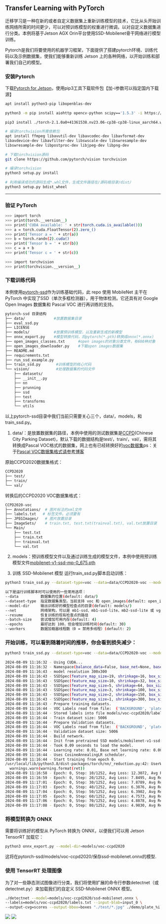 ﻿
## Transfer Learning with PyTorch

迁移学习是一种在新的或者自定义数据集上重新训练模型的技术，它比从头开始训练网络所需的时间更少，可以对预训练模型的权重进行微调，以对自定义数据集进行分类。本例将基于Jetson AGX Orin平台使用SSD-Mobilenet骨干网络进行模型训练。

Pytorch是我们将要使用的机器学习框架，下面提供了搭建pytorch环境、训练代码以及示例数据集，使我们能够重新训练 Jetson 上的各种网络，以开始训练和部署我们自己的模型。

### 安装Pytorch
下载[Pytorch for Jetson](https://forums.developer.nvidia.com/t/pytorch-for-jetson/72048)，使用pip3工具下载软件包【加-i参数可以指定国内下载源】
``` bash
apt install python3-pip libopenblas-dev
 
python3 -m pip install aiohttp opencv-python scipy=='1.5.3' -i https://pypi.tuna.tsinghua.edu.cn/simple
 
pip3 install ./torch-2.1.0a0+41361538.nv23.06-cp38-cp38-linux_aarch64.whl -i https://pypi.tuna.tsinghua.edu.cn/simple
 
# 编译torchvision所需依赖包
apt install ffmpeg libavutil-dev libavcodec-dev libavformat-dev 
libavdevice-dev libavfilter-dev libswscale-dev libswresample-dev 
libswresample-dev libpostproc-dev libjpeg-dev libpng-dev
 
# 下载torchvision源码
git clone https://github.com/pytorch/vision torchvision
 
# 编译torchvision
python3 setup.py install 
 
# 利用编译成功的源码生成*.whl文件，生成文件路径在/源码根目录/dist/
python3 setup.py bdist_wheel    
```
---
### 验证 PyTorch
``` bash
>>> import torch
>>> print(torch.__version__)
>>> print('CUDA available: ' + str(torch.cuda.is_available()))
>>> a = torch.cuda.FloatTensor(2).zero_()
>>> print('Tensor a = ' + str(a))
>>> b = torch.randn(2).cuda()
>>> print('Tensor b = ' + str(b))
>>> c = a + b
>>> print('Tensor c = ' + str(c))
 
>>> import torchvision
>>> print(torchvision.__version__)
```

### 下载训练代码
本例使用[pytorch-ssd](./pytorch-ssd/)作为训练基础代码，此 repo 使用 MobileNet 主干在 PyTorch 中实现了SSD（单次多框检测器），用于物体检测。它还具有对 Google Open Images 数据集和 Pascal VOC 进行再训练的支持。
``` bash
pytorch-ssd 目录结构
├── data/             #放置数据集目录
├── eval_ssd.py
├── LICENSE
├── models/           #放置预训练模型，以及重新生成的新模型
├── onnx_export.py    #模型转换代码，将pytorch(*.pth)转换成onnx(*.onnx) 
├── open_images_classes.txt      #open images的对象分类文件，有600种对象   
├── open_images_downloader.py    #下载open images数据集
├── README.md
├── requirements.txt
├── run_ssd_example.py
├── train_ssd.py       #训练模型的核心代码
└── vision/            #处理数据集的代码文件
    ├── datasets/
    ├── __init__.py
    ├── nn
    ├── prunning
    ├── ssd
    ├── test
    ├── transforms
    └── utils
```
以上pytorch-ssd目录中我们当前只需要关心三个，data/，models，和train_ssd.py。

1. data/：是放置数据集的路径，本例中使用的测试数据集是[CCPD](https://github.com/detectRecog/CCPD)(Chinese City Parking Dataset)，默认下载的数据结构是test/，train/，val/，需将其转换成Pascal VOC格式的数据集，网上也有已经转换好的[voc数据集](https://blog.csdn.net/qq_21386397/article/details/138757115)ps：关于[Pascal  VOC数据集格式请参考博客](https://blog.csdn.net/weixin_44095109/article/details/140990451?spm=1001.2014.3001.5502)

原始CCPD2020数据集格式：
```bash
CCPD2020
├── test/
├── train/
└── val/
```

转换后的CCPD2020 VOC数据集格式：
```bash
CCPD2020-voc
├── Annotations/  # 图片标注的xml文件
├── labels.txt   # 标签文件，必须要有 
├── JPEGImages/   # 图片放置目录
├── ImageSets/    # train.txt, test.txt(trainval.txt), val.txt放置目录
└── Main/
    ├── test.txt
    ├── train.txt
    ├── trainval.txt
    └── val.txt
```

2. models：预训练模型文件以及通过训练生成的模型文件，本例中使用预训练模型文件[mobilenet-v1-ssd-mp-0_675.pth](https://drive.google.com/drive/folders/1pKn-RifvJGWiOx0ZCRLtCXM5GT5lAluu)

3. 训练 SSD-Mobilenet 模型
运行train_ssd.py脚本启动训练：
``` bash
python3 train_ssd.py --dataset-type=voc --data=data/CCPD2020-voc --model-dir=models/CCPD2020-voc --batch-size=4 --epochs=30
 
以下是运行训练脚本时可以使用的一些常用选项：
--data		    数据集的位置(default: data/)
--dataset-type  指定数据集类型。当前支持 voc 和 open_images(default: open_images)
--model-dir		输出训练好的模型检查点的目录(default: models/)
--net           网络架构，可以是 mb1-ssd、mb1-ssd-lite、mb2-ssd-lite 或 vgg16-ssd(default:mobilenet-v1-ssd-mp-0_675.pth)
--resume		恢复训练的现有检查点的路径
--batch-size	尝试增加可用内存(default: 4)
--epochs	    最好达到 100，但会增加训练时间(default: 30)
--workers	    数据加载器线程数（0 = 禁用多线程）(default: 2)
```

### 开始训练，可以看到随着时间的推移，你会看到损失减少：
``` bash 
python3 train_ssd.py --dataset-type=voc --data=data/CCPD2020-voc --model-dir=models/voc-ccpd2020 --batch-size=4 --epochs=30
 
2024-08-09 11:16:32 - Using CUDA...
2024-08-09 11:16:32 - Namespace(balance_data=False, base_net=None, base_net_lr=0.001, batch_size=4, checkpoint_folder='models/voc-ccpd2020', dataset_type='voc', datasets=['data/CCPD2020-voc'], debug_steps=10, extra_layers_lr=None, freeze_base_net=False, freeze_net=False, gamma=0.1, log_level='info', lr=0.01, mb2_width_mult=1.0, milestones='80,100', momentum=0.9, net='mb1-ssd', num_epochs=30, num_workers=2, pretrained_ssd='models/mobilenet-v1-ssd-mp-0_675.pth', resolution=300, resume=None, scheduler='cosine', t_max=100, use_cuda=True, validation_epochs=1, validation_mean_ap=False, weight_decay=0.0005)
2024-08-09 11:16:43 - model resolution 300x300
2024-08-09 11:16:43 - SSDSpec(feature_map_size=19, shrinkage=16, box_sizes=SSDBoxSizes(min=60, max=105), aspect_ratios=[2, 3])
2024-08-09 11:16:43 - SSDSpec(feature_map_size=10, shrinkage=32, box_sizes=SSDBoxSizes(min=105, max=150), aspect_ratios=[2, 3])
2024-08-09 11:16:43 - SSDSpec(feature_map_size=5, shrinkage=64, box_sizes=SSDBoxSizes(min=150, max=195), aspect_ratios=[2, 3])
2024-08-09 11:16:43 - SSDSpec(feature_map_size=3, shrinkage=100, box_sizes=SSDBoxSizes(min=195, max=240), aspect_ratios=[2, 3])
2024-08-09 11:16:43 - SSDSpec(feature_map_size=2, shrinkage=150, box_sizes=SSDBoxSizes(min=240, max=285), aspect_ratios=[2, 3])
2024-08-09 11:16:43 - SSDSpec(feature_map_size=1, shrinkage=300, box_sizes=SSDBoxSizes(min=285, max=330), aspect_ratios=[2, 3])
2024-08-09 11:16:43 - Prepare training datasets.
2024-08-09 11:16:44 - VOC Labels read from file:  ('BACKGROUND', 'plate')
2024-08-09 11:16:44 - Stored labels into file models/voc-ccpd2020/labels.txt.
2024-08-09 11:16:44 - Train dataset size: 5006
2024-08-09 11:16:44 - Prepare Validation datasets.
2024-08-09 11:16:44 - VOC Labels read from file:  ('BACKGROUND', 'plate')
2024-08-09 11:16:44 - Validation dataset size: 5006
2024-08-09 11:16:44 - Build network.
2024-08-09 11:16:44 - Init from pretrained SSD models/mobilenet-v1-ssd-mp-0_675.pth
2024-08-09 11:16:44 - Took 0.09 seconds to load the model.
2024-08-09 11:16:44 - Learning rate: 0.01, Base net learning rate: 0.001, Extra Layers learning rate: 0.01.
2024-08-09 11:16:44 - Uses CosineAnnealingLR scheduler.
2024-08-09 11:16:44 - Start training from epoch 0.
/usr/local/lib/python3.8/dist-packages/torch/nn/_reduction.py:42: UserWarning: size_average and reduce args will be deprecated, please use reduction='sum' instead.
  warnings.warn(warning.format(ret))
2024-08-09 11:16:58 - Epoch: 0, Step: 10/1252, Avg Loss: 12.3072, Avg Regression Loss 5.4673, Avg Classification Loss: 6.8400
2024-08-09 11:16:59 - Epoch: 0, Step: 20/1252, Avg Loss: 7.8495, Avg Regression Loss 3.7893, Avg Classification Loss: 4.0602
2024-08-09 11:17:01 - Epoch: 0, Step: 30/1252, Avg Loss: 7.8789, Avg Regression Loss 3.9562, Avg Classification Loss: 3.9227
2024-08-09 11:17:03 - Epoch: 0, Step: 40/1252, Avg Loss: 6.3876, Avg Regression Loss 3.6811, Avg Classification Loss: 2.7065
2024-08-09 11:17:04 - Epoch: 0, Step: 50/1252, Avg Loss: 6.3902, Avg Regression Loss 3.0269, Avg Classification Loss: 3.3633
2024-08-09 11:17:05 - Epoch: 0, Step: 60/1252, Avg Loss: 4.7573, Avg Regression Loss 2.2380, Avg Classification Loss: 2.5193
2024-08-09 11:17:06 - Epoch: 0, Step: 70/1252, Avg Loss: 4.8878, Avg Regression Loss 2.1748, Avg Classification Loss: 2.7129
2024-08-09 11:17:08 - Epoch: 0, Step: 80/1252, Avg Loss: 4.9830, Avg Regression Loss 2.2068, Avg Classification Loss: 2.7761
```

### 将模型转换为 ONNX
需要将训练好的模型从 PyTorch 转换为 ONNX，以便我们可以用 Jetson TensorRT 加载它：
``` bash
python3 onnx_export.py --model-dir=models/voc-ccpd2020
```
这将在pytorch-ssd/models/voc-ccpd2020/保存ssd-mobilenet.onnx的模型.

### 使用 TensorRT 处理图像
为了对一些静态测试图像进行分类，我们将使用扩展的命令行参数detectnet（或detectnet.py）来加载我们的自定义 SSD-Mobilenet ONNX 模型。
```bash
./detectnet --model=models/voc-ccpd2020/ssd-mobilenet.onnx \
--labels=models/voc-ccpd2020/labels.txt --input-blob=input_0 \
--output-cvg=scores --output-bbox=boxes "./test/*.jpg" ./demo/plate_%i.jpg
```
<img src="./plate_1.jpg">

<img src="./plate_2.jpg">
